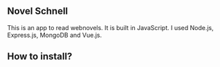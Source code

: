 ## Novel Schnell
This is an app to read webnovels.
It is built in JavaScript. I used Node.js, Express.js, MongoDB and Vue.js.

## How to install?
